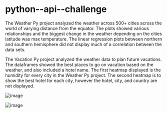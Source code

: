 # python--api--challenge
The Weather Py project analyzed the weather across 500+ cities across the world of varying distance from the equator. The plots showed various relationships and the biggest change in the weather depending on the cities latitude was max temperature. The linear regression plots between northern and southern hemisphere did not display much of a correlation between the data sets.

The Vacation Py project analyzed the weather data to plan future vacations. The dataframes showed the best places to go on vacation based on the weather, and also included a hotel name. The first heatmap displayed is the humidity for every city in the Weather Py project. The second heatmap is to show the best hotel for each city, however the hotel, city, and country are not displayed.

![image](https://user-images.githubusercontent.com/78496051/115133018-336a2c00-9fc2-11eb-8a00-e7c4afa478a9.png)

![image](https://user-images.githubusercontent.com/78496051/115132961-dbcbc080-9fc1-11eb-9f27-3fa589b2d25b.png)
